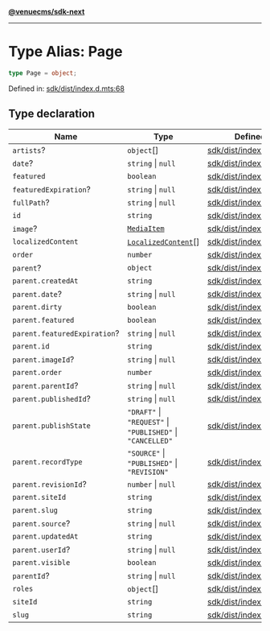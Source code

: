 [**@venuecms/sdk-next**](../Index.md)

***

# Type Alias: Page

```ts
type Page = object;
```

Defined in: [sdk/dist/index.d.mts:68](https://github.com/venuecms/sdk/blob/da35bc89025fb85e596c6443c84da7b9eb9593b5/packages/sdk/dist/index.d.mts#L68)

## Type declaration

| Name | Type | Defined in |
| ------ | ------ | ------ |
| <a id="artists"></a> `artists`? | `object`[] | [sdk/dist/index.d.mts:113](https://github.com/venuecms/sdk/blob/da35bc89025fb85e596c6443c84da7b9eb9593b5/packages/sdk/dist/index.d.mts#L113) |
| <a id="date"></a> `date`? | `string` \| `null` | [sdk/dist/index.d.mts:74](https://github.com/venuecms/sdk/blob/da35bc89025fb85e596c6443c84da7b9eb9593b5/packages/sdk/dist/index.d.mts#L74) |
| <a id="featured"></a> `featured` | `boolean` | [sdk/dist/index.d.mts:72](https://github.com/venuecms/sdk/blob/da35bc89025fb85e596c6443c84da7b9eb9593b5/packages/sdk/dist/index.d.mts#L72) |
| <a id="featuredexpiration"></a> `featuredExpiration`? | `string` \| `null` | [sdk/dist/index.d.mts:73](https://github.com/venuecms/sdk/blob/da35bc89025fb85e596c6443c84da7b9eb9593b5/packages/sdk/dist/index.d.mts#L73) |
| <a id="fullpath"></a> `fullPath`? | `string` \| `null` | [sdk/dist/index.d.mts:99](https://github.com/venuecms/sdk/blob/da35bc89025fb85e596c6443c84da7b9eb9593b5/packages/sdk/dist/index.d.mts#L99) |
| <a id="id"></a> `id` | `string` | [sdk/dist/index.d.mts:69](https://github.com/venuecms/sdk/blob/da35bc89025fb85e596c6443c84da7b9eb9593b5/packages/sdk/dist/index.d.mts#L69) |
| <a id="image"></a> `image`? | [`MediaItem`](MediaItem.md) | [sdk/dist/index.d.mts:77](https://github.com/venuecms/sdk/blob/da35bc89025fb85e596c6443c84da7b9eb9593b5/packages/sdk/dist/index.d.mts#L77) |
| <a id="localizedcontent"></a> `localizedContent` | [`LocalizedContent`](LocalizedContent.md)[] | [sdk/dist/index.d.mts:112](https://github.com/venuecms/sdk/blob/da35bc89025fb85e596c6443c84da7b9eb9593b5/packages/sdk/dist/index.d.mts#L112) |
| <a id="order"></a> `order` | `number` | [sdk/dist/index.d.mts:70](https://github.com/venuecms/sdk/blob/da35bc89025fb85e596c6443c84da7b9eb9593b5/packages/sdk/dist/index.d.mts#L70) |
| <a id="parent"></a> `parent`? | `object` | [sdk/dist/index.d.mts:78](https://github.com/venuecms/sdk/blob/da35bc89025fb85e596c6443c84da7b9eb9593b5/packages/sdk/dist/index.d.mts#L78) |
| `parent.createdAt` | `string` | [sdk/dist/index.d.mts:81](https://github.com/venuecms/sdk/blob/da35bc89025fb85e596c6443c84da7b9eb9593b5/packages/sdk/dist/index.d.mts#L81) |
| `parent.date`? | `string` \| `null` | [sdk/dist/index.d.mts:94](https://github.com/venuecms/sdk/blob/da35bc89025fb85e596c6443c84da7b9eb9593b5/packages/sdk/dist/index.d.mts#L94) |
| `parent.dirty` | `boolean` | [sdk/dist/index.d.mts:88](https://github.com/venuecms/sdk/blob/da35bc89025fb85e596c6443c84da7b9eb9593b5/packages/sdk/dist/index.d.mts#L88) |
| `parent.featured` | `boolean` | [sdk/dist/index.d.mts:92](https://github.com/venuecms/sdk/blob/da35bc89025fb85e596c6443c84da7b9eb9593b5/packages/sdk/dist/index.d.mts#L92) |
| `parent.featuredExpiration`? | `string` \| `null` | [sdk/dist/index.d.mts:93](https://github.com/venuecms/sdk/blob/da35bc89025fb85e596c6443c84da7b9eb9593b5/packages/sdk/dist/index.d.mts#L93) |
| `parent.id` | `string` | [sdk/dist/index.d.mts:79](https://github.com/venuecms/sdk/blob/da35bc89025fb85e596c6443c84da7b9eb9593b5/packages/sdk/dist/index.d.mts#L79) |
| `parent.imageId`? | `string` \| `null` | [sdk/dist/index.d.mts:95](https://github.com/venuecms/sdk/blob/da35bc89025fb85e596c6443c84da7b9eb9593b5/packages/sdk/dist/index.d.mts#L95) |
| `parent.order` | `number` | [sdk/dist/index.d.mts:89](https://github.com/venuecms/sdk/blob/da35bc89025fb85e596c6443c84da7b9eb9593b5/packages/sdk/dist/index.d.mts#L89) |
| `parent.parentId`? | `string` \| `null` | [sdk/dist/index.d.mts:97](https://github.com/venuecms/sdk/blob/da35bc89025fb85e596c6443c84da7b9eb9593b5/packages/sdk/dist/index.d.mts#L97) |
| `parent.publishedId`? | `string` \| `null` | [sdk/dist/index.d.mts:87](https://github.com/venuecms/sdk/blob/da35bc89025fb85e596c6443c84da7b9eb9593b5/packages/sdk/dist/index.d.mts#L87) |
| `parent.publishState` | `"DRAFT"` \| `"REQUEST"` \| `"PUBLISHED"` \| `"CANCELLED"` | [sdk/dist/index.d.mts:85](https://github.com/venuecms/sdk/blob/da35bc89025fb85e596c6443c84da7b9eb9593b5/packages/sdk/dist/index.d.mts#L85) |
| `parent.recordType` | `"SOURCE"` \| `"PUBLISHED"` \| `"REVISION"` | [sdk/dist/index.d.mts:83](https://github.com/venuecms/sdk/blob/da35bc89025fb85e596c6443c84da7b9eb9593b5/packages/sdk/dist/index.d.mts#L83) |
| `parent.revisionId`? | `number` \| `null` | [sdk/dist/index.d.mts:84](https://github.com/venuecms/sdk/blob/da35bc89025fb85e596c6443c84da7b9eb9593b5/packages/sdk/dist/index.d.mts#L84) |
| `parent.siteId` | `string` | [sdk/dist/index.d.mts:80](https://github.com/venuecms/sdk/blob/da35bc89025fb85e596c6443c84da7b9eb9593b5/packages/sdk/dist/index.d.mts#L80) |
| `parent.slug` | `string` | [sdk/dist/index.d.mts:91](https://github.com/venuecms/sdk/blob/da35bc89025fb85e596c6443c84da7b9eb9593b5/packages/sdk/dist/index.d.mts#L91) |
| `parent.source`? | `string` \| `null` | [sdk/dist/index.d.mts:86](https://github.com/venuecms/sdk/blob/da35bc89025fb85e596c6443c84da7b9eb9593b5/packages/sdk/dist/index.d.mts#L86) |
| `parent.updatedAt` | `string` | [sdk/dist/index.d.mts:82](https://github.com/venuecms/sdk/blob/da35bc89025fb85e596c6443c84da7b9eb9593b5/packages/sdk/dist/index.d.mts#L82) |
| `parent.userId`? | `string` \| `null` | [sdk/dist/index.d.mts:96](https://github.com/venuecms/sdk/blob/da35bc89025fb85e596c6443c84da7b9eb9593b5/packages/sdk/dist/index.d.mts#L96) |
| `parent.visible` | `boolean` | [sdk/dist/index.d.mts:90](https://github.com/venuecms/sdk/blob/da35bc89025fb85e596c6443c84da7b9eb9593b5/packages/sdk/dist/index.d.mts#L90) |
| <a id="parentid"></a> `parentId`? | `string` \| `null` | [sdk/dist/index.d.mts:75](https://github.com/venuecms/sdk/blob/da35bc89025fb85e596c6443c84da7b9eb9593b5/packages/sdk/dist/index.d.mts#L75) |
| <a id="roles"></a> `roles` | `object`[] | [sdk/dist/index.d.mts:100](https://github.com/venuecms/sdk/blob/da35bc89025fb85e596c6443c84da7b9eb9593b5/packages/sdk/dist/index.d.mts#L100) |
| <a id="siteid"></a> `siteId` | `string` | [sdk/dist/index.d.mts:76](https://github.com/venuecms/sdk/blob/da35bc89025fb85e596c6443c84da7b9eb9593b5/packages/sdk/dist/index.d.mts#L76) |
| <a id="slug"></a> `slug` | `string` | [sdk/dist/index.d.mts:71](https://github.com/venuecms/sdk/blob/da35bc89025fb85e596c6443c84da7b9eb9593b5/packages/sdk/dist/index.d.mts#L71) |
